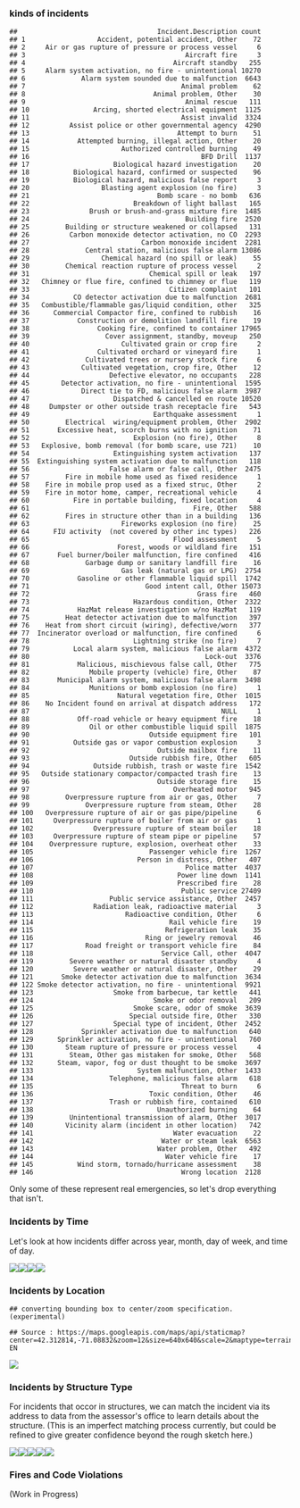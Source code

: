 ### kinds of incidents

    ##                                   Incident.Description count
    ## 1                  Accident, potential accident, Other    72
    ## 2     Air or gas rupture of pressure or process vessel     6
    ## 3                                        Aircraft fire     3
    ## 4                                     Aircraft standby   255
    ## 5     Alarm system activation, no fire - unintentional 10270
    ## 6              Alarm system sounded due to malfunction  6643
    ## 7                                       Animal problem    62
    ## 8                                Animal problem, Other    30
    ## 9                                        Animal rescue   111
    ## 10                Arcing, shorted electrical equipment  1125
    ## 11                                      Assist invalid  3324
    ## 12          Assist police or other governmental agency  4290
    ## 13                                     Attempt to burn    51
    ## 14            Attempted burning, illegal action, Other    20
    ## 15                       Authorized controlled burning    49
    ## 16                                           BFD Drill  1137
    ## 17                     Biological hazard investigation    20
    ## 18           Biological hazard, confirmed or suspected    96
    ## 19           Biological hazard, malicious false report     3
    ## 20                  Blasting agent explosion (no fire)     3
    ## 21                                Bomb scare - no bomb   636
    ## 22                          Breakdown of light ballast   165
    ## 23               Brush or brush-and-grass mixture fire  1485
    ## 24                                       Building fire  2520
    ## 25         Building or structure weakened or collapsed   131
    ## 26          Carbon monoxide detector activation, no CO  2293
    ## 27                            Carbon monoxide incident  2281
    ## 28              Central station, malicious false alarm 13086
    ## 29                  Chemical hazard (no spill or leak)    55
    ## 30         Chemical reaction rupture of process vessel     2
    ## 31                              Chemical spill or leak   197
    ## 32   Chimney or flue fire, confined to chimney or flue   119
    ## 33                                   Citizen complaint   101
    ## 34           CO detector activation due to malfunction  2681
    ## 35   Combustible/flammable gas/liquid condition, other   325
    ## 36      Commercial Compactor fire, confined to rubbish    16
    ## 37            Construction or demolition landfill fire    19
    ## 38                 Cooking fire, confined to container 17965
    ## 39                   Cover assignment, standby, moveup   250
    ## 40                       Cultivated grain or crop fire     2
    ## 41                 Cultivated orchard or vineyard fire     1
    ## 42              Cultivated trees or nursery stock fire     6
    ## 43             Cultivated vegetation, crop fire, Other    12
    ## 44                    Defective elevator, no occupants   228
    ## 45        Detector activation, no fire - unintentional  1595
    ## 46             Direct tie to FD, malicious false alarm  3987
    ## 47                     Dispatched & cancelled en route 10520
    ## 48     Dumpster or other outside trash receptacle fire   543
    ## 49                               Earthquake assessment     1
    ## 50         Electrical  wiring/equipment problem, Other  2902
    ## 51       Excessive heat, scorch burns with no ignition    71
    ## 52                          Explosion (no fire), Other     8
    ## 53   Explosive, bomb removal (for bomb scare, use 721)    10
    ## 54                     Extinguishing system activation   137
    ## 55  Extinguishing system activation due to malfunction   118
    ## 56                    False alarm or false call, Other  2475
    ## 57         Fire in mobile home used as fixed residence     1
    ## 58    Fire in mobile prop used as a fixed struc, Other     2
    ## 59    Fire in motor home, camper, recreational vehicle     4
    ## 60           Fire in portable building, fixed location     4
    ## 61                                         Fire, Other   588
    ## 62         Fires in structure other than in a building   136
    ## 63                       Fireworks explosion (no fire)    25
    ## 64      FIU activity  (not covered by other inc types)   226
    ## 65                                    Flood assessment     5
    ## 66                      Forest, woods or wildland fire   151
    ## 67       Fuel burner/boiler malfunction, fire confined   416
    ## 68              Garbage dump or sanitary landfill fire    16
    ## 69                       Gas leak (natural gas or LPG)  2754
    ## 70            Gasoline or other flammable liquid spill  1742
    ## 71                             Good intent call, Other 15073
    ## 72                                          Grass fire   460
    ## 73                          Hazardous condition, Other  2322
    ## 74            HazMat release investigation w/no HazMat   119
    ## 75         Heat detector activation due to malfunction   397
    ## 76    Heat from short circuit (wiring), defective/worn   377
    ## 77  Incinerator overload or malfunction, fire confined     6
    ## 78                          Lightning strike (no fire)     7
    ## 79           Local alarm system, malicious false alarm  4372
    ## 80                                            Lock-out  3376
    ## 81            Malicious, mischievous false call, Other   775
    ## 82               Mobile property (vehicle) fire, Other    87
    ## 83       Municipal alarm system, malicious false alarm  3498
    ## 84               Munitions or bomb explosion (no fire)     1
    ## 85                      Natural vegetation fire, Other  1015
    ## 86    No Incident found on arrival at dispatch address   172
    ## 87                                                NULL     1
    ## 88            Off-road vehicle or heavy equipment fire    18
    ## 89               Oil or other combustible liquid spill  1875
    ## 90                              Outside equipment fire   101
    ## 91           Outside gas or vapor combustion explosion     3
    ## 92                                Outside mailbox fire    11
    ## 93                         Outside rubbish fire, Other   605
    ## 94                Outside rubbish, trash or waste fire  1542
    ## 95   Outside stationary compactor/compacted trash fire    13
    ## 96                                Outside storage fire    15
    ## 97                                    Overheated motor   945
    ## 98         Overpressure rupture from air or gas, Other     7
    ## 99              Overpressure rupture from steam, Other    28
    ## 100   Overpressure rupture of air or gas pipe/pipeline     6
    ## 101     Overpressure rupture of boiler from air or gas     1
    ## 102               Overpressure rupture of steam boiler    18
    ## 103     Overpressure rupture of steam pipe or pipeline    57
    ## 104    Overpressure rupture, explosion, overheat other    33
    ## 105                             Passenger vehicle fire  1267
    ## 106                          Person in distress, Other   407
    ## 107                                      Police matter  4037
    ## 108                                    Power line down  1141
    ## 109                                    Prescribed fire    28
    ## 110                                     Public service 27409
    ## 111                   Public service assistance, Other  2457
    ## 112               Radiation leak, radioactive material     3
    ## 113                       Radioactive condition, Other     6
    ## 114                                  Rail vehicle fire    19
    ## 115                                 Refrigeration leak    35
    ## 116                            Ring or jewelry removal    46
    ## 117             Road freight or transport vehicle fire    84
    ## 118                                Service Call, other  4047
    ## 119         Severe weather or natural disaster standby     4
    ## 120          Severe weather or natural disaster, Other    29
    ## 121       Smoke detector activation due to malfunction  3634
    ## 122 Smoke detector activation, no fire - unintentional  9921
    ## 123                    Smoke from barbecue, tar kettle   441
    ## 124                              Smoke or odor removal   209
    ## 125                         Smoke scare, odor of smoke  3639
    ## 126                        Special outside fire, Other   330
    ## 127                    Special type of incident, Other  2452
    ## 128            Sprinkler activation due to malfunction   640
    ## 129      Sprinkler activation, no fire - unintentional   760
    ## 130        Steam rupture of pressure or process vessel     4
    ## 131         Steam, Other gas mistaken for smoke, Other   568
    ## 132      Steam, vapor, fog or dust thought to be smoke  3697
    ## 133                          System malfunction, Other  1433
    ## 134                   Telephone, malicious false alarm   618
    ## 135                                     Threat to burn     6
    ## 136                             Toxic condition, Other    46
    ## 137                   Trash or rubbish fire, contained   610
    ## 138                               Unauthorized burning    64
    ## 139         Unintentional transmission of alarm, Other  3017
    ## 140        Vicinity alarm (incident in other location)   742
    ## 141                                   Water evacuation    22
    ## 142                                Water or steam leak  6563
    ## 143                               Water problem, Other   492
    ## 144                                 Water vehicle fire    17
    ## 145           Wind storm, tornado/hurricane assessment    38
    ## 146                                     Wrong location  2128

Only some of these represent real emergencies, so let's drop everything
that isn't.

### Incidents by Time

Let's look at how incidents differ across year, month, day of week, and
time of day.

![](boston-fire-eda_files/figure-markdown_strict/unnamed-chunk-2-1.png)![](boston-fire-eda_files/figure-markdown_strict/unnamed-chunk-2-2.png)![](boston-fire-eda_files/figure-markdown_strict/unnamed-chunk-2-3.png)![](boston-fire-eda_files/figure-markdown_strict/unnamed-chunk-2-4.png)

### Incidents by Location

    ## converting bounding box to center/zoom specification. (experimental)

    ## Source : https://maps.googleapis.com/maps/api/staticmap?center=42.312814,-71.08832&zoom=12&size=640x640&scale=2&maptype=terrain&language=en-EN

![](boston-fire-eda_files/figure-markdown_strict/unnamed-chunk-3-1.png)

### Incidents by Structure Type

For incidents that occor in structures, we can match the incident via
its address to data from the assessor's office to learn details about
the structure. (This is an imperfect matching process currently, but
could be refined to give greater confidence beyond the rough sketch
here.)

![](boston-fire-eda_files/figure-markdown_strict/unnamed-chunk-4-1.png)![](boston-fire-eda_files/figure-markdown_strict/unnamed-chunk-4-2.png)![](boston-fire-eda_files/figure-markdown_strict/unnamed-chunk-4-3.png)![](boston-fire-eda_files/figure-markdown_strict/unnamed-chunk-4-4.png)![](boston-fire-eda_files/figure-markdown_strict/unnamed-chunk-4-5.png)

### Fires and Code Violations

(Work in Progress)
